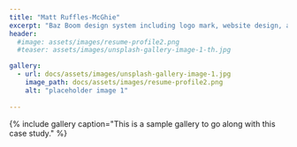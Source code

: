 ```yaml
---
title: "Matt Ruffles-McGhie"
excerpt: "Baz Boom design system including logo mark, website design, and branding applications."
header:
  #image: assets/images/resume-profile2.png
  #teaser: assets/images/unsplash-gallery-image-1-th.jpg

gallery:
  - url: docs/assets/images/unsplash-gallery-image-1.jpg
    image_path: docs/assets/images/resume-profile2.png
    alt: "placeholder image 1"
 
---
```



{% include gallery caption="This is a sample gallery to go along with this case study." %}

